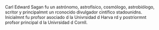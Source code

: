 Carl Edward Sagan fu un astrónomo, astrofísico, cosmólogo, astrobiólogo, scritor y principalmnt un rconocido divulgador
cintífico stadounidns.
 Inicialmnt fu profsor asociado d la Univrsidad d Harva rd y postriormnt profsor principal d la Univrsidad d Cornll.  